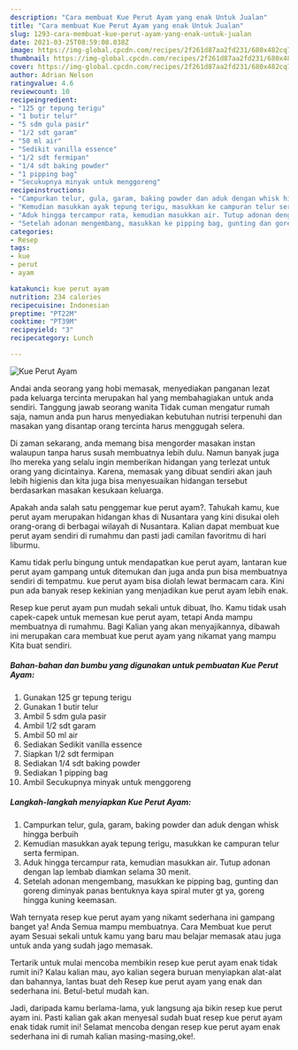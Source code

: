 ```yaml
---
description: "Cara membuat Kue Perut Ayam yang enak Untuk Jualan"
title: "Cara membuat Kue Perut Ayam yang enak Untuk Jualan"
slug: 1293-cara-membuat-kue-perut-ayam-yang-enak-untuk-jualan
date: 2021-03-25T08:59:08.038Z
image: https://img-global.cpcdn.com/recipes/2f261d87aa2fd231/680x482cq70/kue-perut-ayam-foto-resep-utama.jpg
thumbnail: https://img-global.cpcdn.com/recipes/2f261d87aa2fd231/680x482cq70/kue-perut-ayam-foto-resep-utama.jpg
cover: https://img-global.cpcdn.com/recipes/2f261d87aa2fd231/680x482cq70/kue-perut-ayam-foto-resep-utama.jpg
author: Adrian Nelson
ratingvalue: 4.6
reviewcount: 10
recipeingredient:
- "125 gr tepung terigu"
- "1 butir telur"
- "5 sdm gula pasir"
- "1/2 sdt garam"
- "50 ml air"
- "Sedikit vanilla essence"
- "1/2 sdt fermipan"
- "1/4 sdt baking powder"
- "1 pipping bag"
- "Secukupnya minyak untuk menggoreng"
recipeinstructions:
- "Campurkan telur, gula, garam, baking powder dan aduk dengan whisk hingga berbuih"
- "Kemudian masukkan ayak tepung terigu, masukkan ke campuran telur serta fermipan."
- "Aduk hingga tercampur rata, kemudian masukkan air. Tutup adonan dengan lap lembab diamkan selama 30 menit."
- "Setelah adonan mengembang, masukkan ke pipping bag, gunting dan goreng diminyak panas bentuknya kaya spiral muter gt ya, goreng hingga kuning keemasan."
categories:
- Resep
tags:
- kue
- perut
- ayam

katakunci: kue perut ayam 
nutrition: 234 calories
recipecuisine: Indonesian
preptime: "PT22M"
cooktime: "PT39M"
recipeyield: "3"
recipecategory: Lunch

---
```



![Kue Perut Ayam](https://img-global.cpcdn.com/recipes/2f261d87aa2fd231/680x482cq70/kue-perut-ayam-foto-resep-utama.jpg)

Andai anda seorang yang hobi memasak, menyediakan panganan lezat pada keluarga tercinta merupakan hal yang membahagiakan untuk anda sendiri. Tanggung jawab seorang  wanita Tidak cuman mengatur rumah saja, namun anda pun harus menyediakan kebutuhan nutrisi terpenuhi dan masakan yang disantap orang tercinta harus menggugah selera.

Di zaman  sekarang, anda memang bisa mengorder masakan instan walaupun tanpa harus susah membuatnya lebih dulu. Namun banyak juga lho mereka yang selalu ingin memberikan hidangan yang terlezat untuk orang yang dicintainya. Karena, memasak yang dibuat sendiri akan jauh lebih higienis dan kita juga bisa menyesuaikan hidangan tersebut berdasarkan masakan kesukaan keluarga. 



Apakah anda salah satu penggemar kue perut ayam?. Tahukah kamu, kue perut ayam merupakan hidangan khas di Nusantara yang kini disukai oleh orang-orang di berbagai wilayah di Nusantara. Kalian dapat membuat kue perut ayam sendiri di rumahmu dan pasti jadi camilan favoritmu di hari liburmu.

Kamu tidak perlu bingung untuk mendapatkan kue perut ayam, lantaran kue perut ayam gampang untuk ditemukan dan juga anda pun bisa membuatnya sendiri di tempatmu. kue perut ayam bisa diolah lewat bermacam cara. Kini pun ada banyak resep kekinian yang menjadikan kue perut ayam lebih enak.

Resep kue perut ayam pun mudah sekali untuk dibuat, lho. Kamu tidak usah capek-capek untuk memesan kue perut ayam, tetapi Anda mampu membuatnya di rumahmu. Bagi Kalian yang akan menyajikannya, dibawah ini merupakan cara membuat kue perut ayam yang nikamat yang mampu Kita buat sendiri.

<!--inarticleads1-->

##### Bahan-bahan dan bumbu yang digunakan untuk pembuatan Kue Perut Ayam:

1. Gunakan 125 gr tepung terigu
1. Gunakan 1 butir telur
1. Ambil 5 sdm gula pasir
1. Ambil 1/2 sdt garam
1. Ambil 50 ml air
1. Sediakan Sedikit vanilla essence
1. Siapkan 1/2 sdt fermipan
1. Sediakan 1/4 sdt baking powder
1. Sediakan 1 pipping bag
1. Ambil Secukupnya minyak untuk menggoreng




<!--inarticleads2-->

##### Langkah-langkah menyiapkan Kue Perut Ayam:

1. Campurkan telur, gula, garam, baking powder dan aduk dengan whisk hingga berbuih
1. Kemudian masukkan ayak tepung terigu, masukkan ke campuran telur serta fermipan.
1. Aduk hingga tercampur rata, kemudian masukkan air. Tutup adonan dengan lap lembab diamkan selama 30 menit.
1. Setelah adonan mengembang, masukkan ke pipping bag, gunting dan goreng diminyak panas bentuknya kaya spiral muter gt ya, goreng hingga kuning keemasan.




Wah ternyata resep kue perut ayam yang nikamt sederhana ini gampang banget ya! Anda Semua mampu membuatnya. Cara Membuat kue perut ayam Sesuai sekali untuk kamu yang baru mau belajar memasak atau juga untuk anda yang sudah jago memasak.

Tertarik untuk mulai mencoba membikin resep kue perut ayam enak tidak rumit ini? Kalau kalian mau, ayo kalian segera buruan menyiapkan alat-alat dan bahannya, lantas buat deh Resep kue perut ayam yang enak dan sederhana ini. Betul-betul mudah kan. 

Jadi, daripada kamu berlama-lama, yuk langsung aja bikin resep kue perut ayam ini. Pasti kalian gak akan menyesal sudah buat resep kue perut ayam enak tidak rumit ini! Selamat mencoba dengan resep kue perut ayam enak sederhana ini di rumah kalian masing-masing,oke!.

